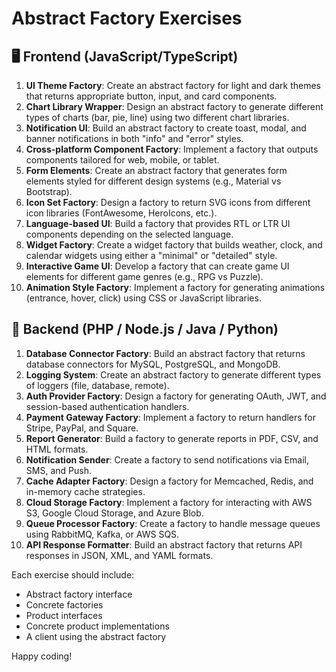 
# Abstract Factory Exercises

## 🖥️ Frontend (JavaScript/TypeScript)

1. **UI Theme Factory**: Create an abstract factory for light and dark themes that returns appropriate button, input, and card components.
2. **Chart Library Wrapper**: Design an abstract factory to generate different types of charts (bar, pie, line) using two different chart libraries.
3. **Notification UI**: Build an abstract factory to create toast, modal, and banner notifications in both "info" and "error" styles.
4. **Cross-platform Component Factory**: Implement a factory that outputs components tailored for web, mobile, or tablet.
5. **Form Elements**: Create an abstract factory that generates form elements styled for different design systems (e.g., Material vs Bootstrap).
6. **Icon Set Factory**: Design a factory to return SVG icons from different icon libraries (FontAwesome, HeroIcons, etc.).
7. **Language-based UI**: Build a factory that provides RTL or LTR UI components depending on the selected language.
8. **Widget Factory**: Create a widget factory that builds weather, clock, and calendar widgets using either a "minimal" or "detailed" style.
9. **Interactive Game UI**: Develop a factory that can create game UI elements for different game genres (e.g., RPG vs Puzzle).
10. **Animation Style Factory**: Implement a factory for generating animations (entrance, hover, click) using CSS or JavaScript libraries.

## 🧠 Backend (PHP / Node.js / Java / Python)

1. **Database Connector Factory**: Build an abstract factory that returns database connectors for MySQL, PostgreSQL, and MongoDB.
2. **Logging System**: Create an abstract factory to generate different types of loggers (file, database, remote).
3. **Auth Provider Factory**: Design a factory for generating OAuth, JWT, and session-based authentication handlers.
4. **Payment Gateway Factory**: Implement a factory to return handlers for Stripe, PayPal, and Square.
5. **Report Generator**: Build a factory to generate reports in PDF, CSV, and HTML formats.
6. **Notification Sender**: Create a factory to send notifications via Email, SMS, and Push.
7. **Cache Adapter Factory**: Design a factory for Memcached, Redis, and in-memory cache strategies.
8. **Cloud Storage Factory**: Implement a factory for interacting with AWS S3, Google Cloud Storage, and Azure Blob.
9. **Queue Processor Factory**: Create a factory to handle message queues using RabbitMQ, Kafka, or AWS SQS.
10. **API Response Formatter**: Build an abstract factory that returns API responses in JSON, XML, and YAML formats.

Each exercise should include: 
- Abstract factory interface
- Concrete factories
- Product interfaces
- Concrete product implementations
- A client using the abstract factory

Happy coding!
